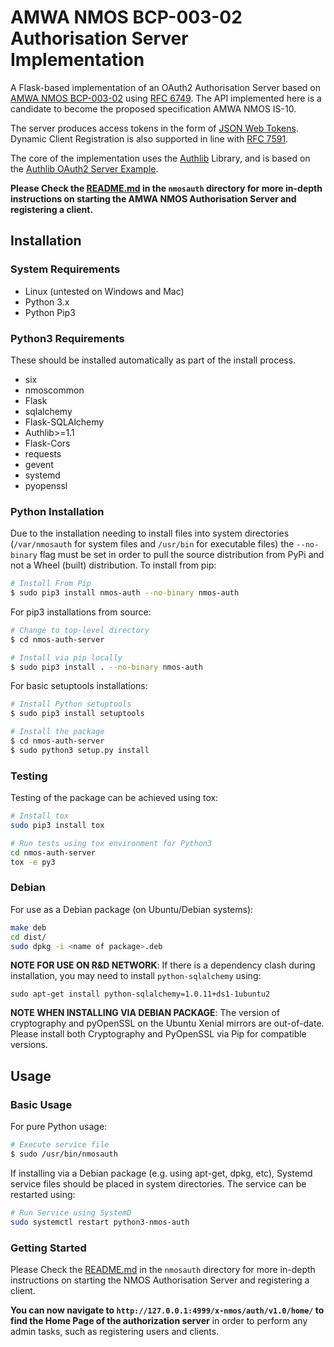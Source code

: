 <!---NAME--->
# AMWA NMOS BCP-003-02 Authorisation Server Implementation
<!---/NAME--->

A Flask-based implementation of an OAuth2 Authorisation Server
based on [AMWA NMOS BCP-003-02](https://amwa-tv.github.io/nmos-api-security/best-practice-authorisation.html) using [RFC 6749](https://tools.ietf.org/html/rfc6749). The API implemented here is a candidate to become the proposed specification AMWA NMOS IS-10.

The server produces access tokens in the form of [JSON Web Tokens](https://tools.ietf.org/html/rfc7519). Dynamic Client Registration is also supported in line with [RFC 7591](https://tools.ietf.org/html/rfc7591).

The core of the implementation uses the [Authlib](https://authlib.org/) Library, and is based on the [Authlib OAuth2 Server Example](https://github.com/authlib/example-oauth2-server).

**Please Check the [README.md](https://github.com/bbc/nmos-auth-server/tree/master/nmosauth) in the `nmosauth` directory for more in-depth instructions on starting the AMWA NMOS Authorisation Server and registering a client.**

## Installation

### System Requirements

*   Linux (untested on Windows and Mac)
*   Python 3.x
*   Python Pip3

### Python3 Requirements

These should be installed automatically as part of the install process.

* six
* nmoscommon
* Flask
* sqlalchemy
* Flask-SQLAlchemy
* Authlib>=1.1
* Flask-Cors
* requests
* gevent
* systemd
* pyopenssl

### Python Installation

Due to the installation needing to install files into system directories (`/var/nmosauth` for system files and `/usr/bin` for executable files) the `--no-binary` flag must be set in order to pull the source distribution from PyPi and not a Wheel (built) distribution.
To install from pip:

```bash
# Install From Pip
$ sudo pip3 install nmos-auth --no-binary nmos-auth
```

For pip3 installations from source:

```bash
# Change to top-level directory
$ cd nmos-auth-server

# Install via pip locally
$ sudo pip3 install . --no-binary nmos-auth
```

For basic setuptools installations:

```bash
# Install Python setuptools
$ sudo pip3 install setuptools

# Install the package
$ cd nmos-auth-server
$ sudo python3 setup.py install
```

### Testing

Testing of the package can be achieved using tox:
```bash
# Install tox
sudo pip3 install tox

# Run tests using tox environment for Python3
cd nmos-auth-server
tox -e py3
```

### Debian

For use as a Debian package (on Ubuntu/Debian systems):

```bash
make deb
cd dist/
sudo dpkg -i <name of package>.deb
```

**NOTE FOR USE ON R&D NETWORK**: If there is a dependency clash during installation, you may need to install `python-sqlalchemy` using:

`sudo apt-get install python-sqlalchemy=1.0.11+ds1-1ubuntu2`

**NOTE WHEN INSTALLING VIA DEBIAN PACKAGE**: The version of cryptography and pyOpenSSL on the Ubuntu Xenial mirrors are out-of-date. Please install both Cryptography and PyOpenSSL via Pip for compatible versions.


## Usage

### Basic Usage

For pure Python usage:

```bash
# Execute service file
$ sudo /usr/bin/nmosauth
```
If installing via a Debian package (e.g. using apt-get, dpkg, etc), Systemd service files should be placed in system directories. The service can be restarted using:

```bash
# Run Service using SystemD
sudo systemctl restart python3-nmos-auth
```

### Getting Started

Please Check the [README.md](https://github.com/bbc/nmos-auth-server/tree/master/nmosauth) in the `nmosauth` directory for more in-depth instructions on starting the NMOS Authorisation Server and registering a client.

**You can now navigate to `http://127.0.0.1:4999/x-nmos/auth/v1.0/home/` to find the Home Page of the authorization server** in order to perform any admin tasks, such as registering users and clients.
